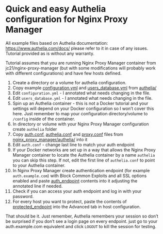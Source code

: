 # Quick and easy Authelia configuration for Nginx Proxy Manager

All example files based on Authelia documentation: https://www.authelia.com/docs/ please refer to it in case of any issues. 
Tutorial provided as is without any warranty.

Tutorial assumes that you are running Nginx Proxy Manager container from jc21/nginx-proxy-manager (but with some modifications will probably work with different configurations) and have few hosts defined. 

1. Create a directory or a volume for authelia configuration.
2. Copy example [configuration.yml](authelia/configuration.yml) and [users_database.yml](authelia/users_database.yml) from [authelia/](authelia/)
3. Edit `configuration.yml` - I annotated what needs changing in the file. 
4. Edit `users_database.yml` - I annotated what needs changing in the file. 
5. Spin up an Authelia container - this is not a Docker tutorial and your settings will depend on your Docker configuration so I won’t cover this here. Just remember to map your configuration directory/volume to `/config` inside of the container.
6. In directory or volume with your Nginx Proxy Manager configuration create `authelia` folder 
7. Copy [auth.conf](nginx_proxy_manager/authelia/auth.conf), [authelia.conf](nginx_proxy_manager/authelia/authelia.conf) and [proxy.conf](nginx_proxy_manager/authelia/proxy.conf) files from [nginx_proxy_manager/authelia/](nginx_proxy_manager/authelia/) into it
8. Edit `auth.conf` - change last line to match your auth endpoint
9. If your Docker networks are set up in a way that allows the Nginx Proxy Manager container to locate the Authelia container by a name `authelia` you can skip this step. If not, edit the first line of `authelia.conf` to point to your Authelia container. 
10. In Nginx Proxy Manager create authentication endpoint (for example `auth.example.com`) with Block Common Exploits and all SSL options enabled and paste [auth_endpoint](nginx_proxy_manager/auth_endpoint) contents into it adjusting the annotated line if needed.
11. Check if you can access your auth endpoint and log in with your password.
12. For every host you want to protect, paste the contents of [protected_endpoint](nginx_proxy_manager/protected_endpoint) into the Advanced tab in host configuration.

That should be it. Just remember, Authelia remembers your session so don’t be surprised if you don’t see a login page on every endpoint. just go to your auth.example.com equivalent and click `LOGOUT` to kill the session for testing. 
